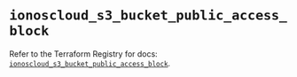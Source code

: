 # `ionoscloud_s3_bucket_public_access_block`

Refer to the Terraform Registry for docs: [`ionoscloud_s3_bucket_public_access_block`](https://registry.terraform.io/providers/ionos-cloud/ionoscloud/6.7.18/docs/resources/s3_bucket_public_access_block).
